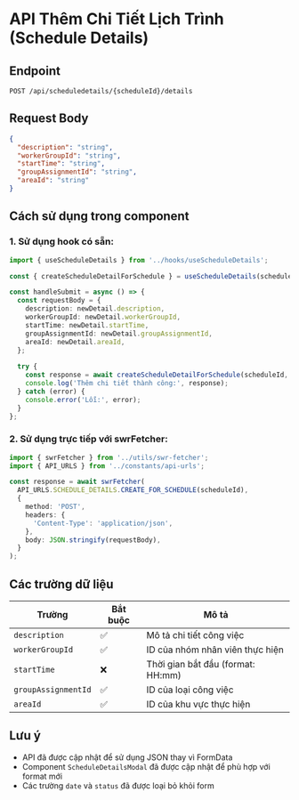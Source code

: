 # API Thêm Chi Tiết Lịch Trình (Schedule Details)

## Endpoint
```
POST /api/scheduledetails/{scheduleId}/details
```

## Request Body
```json
{
  "description": "string",
  "workerGroupId": "string", 
  "startTime": "string",
  "groupAssignmentId": "string",
  "areaId": "string"
}
```

## Cách sử dụng trong component

### 1. Sử dụng hook có sẵn:
```typescript
import { useScheduleDetails } from '../hooks/useScheduleDetails';

const { createScheduleDetailForSchedule } = useScheduleDetails(scheduleId);

const handleSubmit = async () => {
  const requestBody = {
    description: newDetail.description,
    workerGroupId: newDetail.workerGroupId,
    startTime: newDetail.startTime,
    groupAssignmentId: newDetail.groupAssignmentId,
    areaId: newDetail.areaId,
  };
  
  try {
    const response = await createScheduleDetailForSchedule(scheduleId, requestBody);
    console.log('Thêm chi tiết thành công:', response);
  } catch (error) {
    console.error('Lỗi:', error);
  }
};
```

### 2. Sử dụng trực tiếp với swrFetcher:
```typescript
import { swrFetcher } from '../utils/swr-fetcher';
import { API_URLS } from '../constants/api-urls';

const response = await swrFetcher(
  API_URLS.SCHEDULE_DETAILS.CREATE_FOR_SCHEDULE(scheduleId),
  {
    method: 'POST',
    headers: {
      'Content-Type': 'application/json',
    },
    body: JSON.stringify(requestBody),
  }
);
```

## Các trường dữ liệu

| Trường | Bắt buộc | Mô tả |
|--------|-----------|--------|
| `description` | ✅ | Mô tả chi tiết công việc |
| `workerGroupId` | ✅ | ID của nhóm nhân viên thực hiện |
| `startTime` | ❌ | Thời gian bắt đầu (format: HH:mm) |
| `groupAssignmentId` | ✅ | ID của loại công việc |
| `areaId` | ✅ | ID của khu vực thực hiện |

## Lưu ý
- API đã được cập nhật để sử dụng JSON thay vì FormData
- Component `ScheduleDetailsModal` đã được cập nhật để phù hợp với format mới
- Các trường `date` và `status` đã được loại bỏ khỏi form
